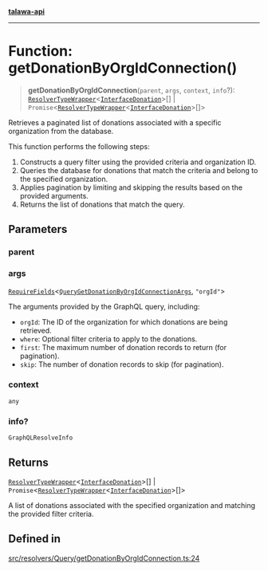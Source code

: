 [**talawa-api**](../../../../README.md)

***

# Function: getDonationByOrgIdConnection()

> **getDonationByOrgIdConnection**(`parent`, `args`, `context`, `info`?): [`ResolverTypeWrapper`](../../../../types/generatedGraphQLTypes/type-aliases/ResolverTypeWrapper.md)\<[`InterfaceDonation`](../../../../models/Donation/interfaces/InterfaceDonation.md)\>[] \| `Promise`\<[`ResolverTypeWrapper`](../../../../types/generatedGraphQLTypes/type-aliases/ResolverTypeWrapper.md)\<[`InterfaceDonation`](../../../../models/Donation/interfaces/InterfaceDonation.md)\>[]\>

Retrieves a paginated list of donations associated with a specific organization from the database.

This function performs the following steps:
1. Constructs a query filter using the provided criteria and organization ID.
2. Queries the database for donations that match the criteria and belong to the specified organization.
3. Applies pagination by limiting and skipping the results based on the provided arguments.
4. Returns the list of donations that match the query.

## Parameters

### parent

### args

[`RequireFields`](../../../../types/generatedGraphQLTypes/type-aliases/RequireFields.md)\<[`QueryGetDonationByOrgIdConnectionArgs`](../../../../types/generatedGraphQLTypes/type-aliases/QueryGetDonationByOrgIdConnectionArgs.md), `"orgId"`\>

The arguments provided by the GraphQL query, including:
  - `orgId`: The ID of the organization for which donations are being retrieved.
  - `where`: Optional filter criteria to apply to the donations.
  - `first`: The maximum number of donation records to return (for pagination).
  - `skip`: The number of donation records to skip (for pagination).

### context

`any`

### info?

`GraphQLResolveInfo`

## Returns

[`ResolverTypeWrapper`](../../../../types/generatedGraphQLTypes/type-aliases/ResolverTypeWrapper.md)\<[`InterfaceDonation`](../../../../models/Donation/interfaces/InterfaceDonation.md)\>[] \| `Promise`\<[`ResolverTypeWrapper`](../../../../types/generatedGraphQLTypes/type-aliases/ResolverTypeWrapper.md)\<[`InterfaceDonation`](../../../../models/Donation/interfaces/InterfaceDonation.md)\>[]\>

A list of donations associated with the specified organization and matching the provided filter criteria.

## Defined in

[src/resolvers/Query/getDonationByOrgIdConnection.ts:24](https://github.com/Suyash878/talawa-api/blob/b5a9d8b4a1ea678a3d6f5b710b3721f91a3052fc/src/resolvers/Query/getDonationByOrgIdConnection.ts#L24)
